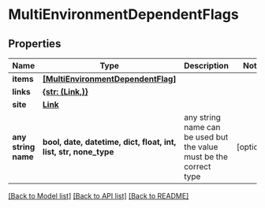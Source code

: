 # MultiEnvironmentDependentFlags


## Properties
Name | Type | Description | Notes
------------ | ------------- | ------------- | -------------
**items** | [**[MultiEnvironmentDependentFlag]**](MultiEnvironmentDependentFlag.md) |  | 
**links** | [**{str: (Link,)}**](Link.md) |  | 
**site** | [**Link**](Link.md) |  | 
**any string name** | **bool, date, datetime, dict, float, int, list, str, none_type** | any string name can be used but the value must be the correct type | [optional]

[[Back to Model list]](../README.md#documentation-for-models) [[Back to API list]](../README.md#documentation-for-api-endpoints) [[Back to README]](../README.md)


